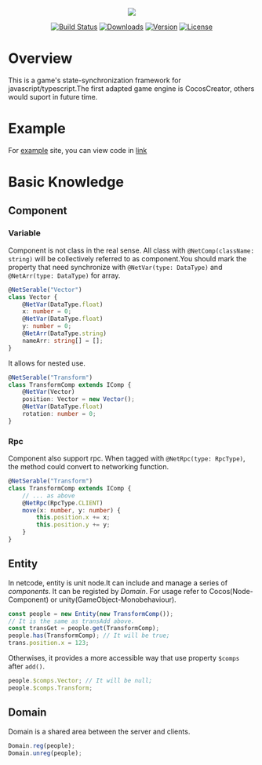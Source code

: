 <p align="center"><img src="http://cdn.atatakai.cn/netcode-logo-greg.png" /></p>
<p align="center">
  <a href="https://github.com/netcodejs/netcode/actions"><img src="https://github.com/netcodejs/netcode/actions/workflows/main.yml/badge.svg" alt="Build Status"></a>
  <a href="https://npmcharts.com/compare/netcodejs?minimal=true"><img src="https://img.shields.io/npm/dm/netcodejs.svg?sanitize=true" alt="Downloads"></a>
  <a href="https://www.npmjs.com/package/netcodejs"><img src="https://img.shields.io/npm/v/netcodejs.svg?sanitize=true" alt="Version"></a>
  <a href="https://www.npmjs.com/package/netcodejs"><img src="https://img.shields.io/npm/l/netcodejs.svg?sanitize=true" alt="License"></a>
</p>

# Overview

This is a game's state-synchronization framework for javascript/typescript.The first adapted game engine is CocosCreator, others would suport in future time.

# Example

For [example](https://netcodejs.github.io/netcode/example/) site, you can view code in [link](./exmaple)

# Basic Knowledge

## Component

### Variable

Component is not class in the real sense. All class with `@NetComp(className: string)` will be collectively referred to as component.You should mark the property that need synchronize with `@NetVar(type: DataType)` and `@NetArr(type: DataType)` for array.

```typescript
@NetSerable("Vector")
class Vector {
    @NetVar(DataType.float)
    x: number = 0;
    @NetVar(DataType.float)
    y: number = 0;
    @NetArr(DataType.string)
    nameArr: string[] = [];
}
```

It allows for nested use.

```typescript
@NetSerable("Transform")
class TransformComp extends IComp {
    @NetVar(Vector)
    position: Vector = new Vector();
    @NetVar(DataType.float)
    rotation: number = 0;
}
```

### Rpc

Component also support rpc. When tagged with `@NetRpc(type: RpcType)`, the method could convert to networking function.

```typescript
@NetSerable("Transform")
class TransformComp extends IComp {
    // ... as above
    @NetRpc(RpcType.CLIENT)
    move(x: number, y: number) {
        this.position.x += x;
        this.position.y += y;
    }
}
```

## Entity

In netcode, entity is unit node.It can include and manage a series of _components_. It can be registed by _Domain_. For usage refer to Cocos(Node-Component) or unity(GameObject-Monobehaviour).

```typescript
const people = new Entity(new TransformComp());
// It is the same as transAdd above.
const transGet = people.get(TransformComp);
people.has(TransformComp); // It will be true;
trans.position.x = 123;
```

Otherwises, it provides a more accessible way that use property `$comps` after `add()`.

```typescript
people.$comps.Vector; // It will be null;
people.$comps.Transform;
```

## Domain

Domain is a shared area between the server and clients.

```typescript
Domain.reg(people);
Domain.unreg(people);
```

##
